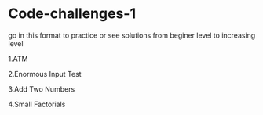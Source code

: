 # Code-challenges-1

go in this format to practice or see solutions from beginer level to increasing level


1.ATM

2.Enormous Input Test

3.Add Two Numbers

4.Small Factorials
